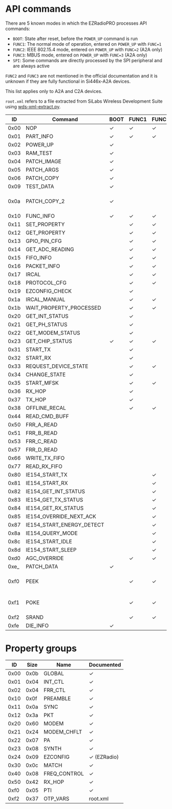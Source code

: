 # API commands

There are 5 known modes in which the EZRadioPRO processes API commands:
* `BOOT`: State after reset, before the `POWER_UP` command is run
* `FUNC1`: The normal mode of operation, entered on `POWER_UP` with `FUNC=1`
* `FUNC2`: IEEE 802.15.4 mode, entered on `POWER_UP` with `FUNC=2` (A2A only)
* `FUNC3`: MBUS mode, entered on `POWER_UP` with `FUNC=3` (A2A only)
* `SPI`: Some commands are directly processed by the SPI peripheral and are always active

`FUNC2` and `FUNC3` are not mentioned in the official documentation and it is unknown if they are fully functional in Si446x-A2A devices.

This list applies only to A2A and C2A devices.

`root.xml` refers to a file extracted from SiLabs Wireless Development Suite using [wds-xml-extract.py](../python/README.md#wds-xml-extractpy).

|ID|Command|BOOT|FUNC1|FUNC2|FUNC3|SPI|Documented|
|--|--|--|--|--|--|--|--|
|0x00|NOP|&#x2713;|&#x2713;|&#x2713;|&#x2713;||&#x2713;|
|0x01|PART_INFO|&#x2713;|&#x2713;|&#x2713;|&#x2713;||&#x2713;|
|0x02|POWER_UP|&#x2713;|||||&#x2713;|
|0x03|RAM_TEST|&#x2713;|||||root.xml|
|0x04|PATCH_IMAGE|&#x2713;|||||root.xml|
|0x05|PATCH_ARGS|&#x2713;|||||root.xml|
|0x06|PATCH_COPY|&#x2713;|||||root.xml|
|0x09|TEST_DATA|&#x2713;|||||root.xml|
|0x0a|PATCH_COPY_2|&#x2713;|||||root.xml (sames as 0x06)|
|0x10|FUNC_INFO|&#x2713;|&#x2713;|&#x2713;|&#x2713;||&#x2713;|
|0x11|SET_PROPERTY||&#x2713;|&#x2713;|&#x2713;||&#x2713; [more](#Property-groups)|
|0x12|GET_PROPERTY||&#x2713;|&#x2713;|&#x2713;||&#x2713; [more](#Property-groups)|
|0x13|GPIO_PIN_CFG||&#x2713;|&#x2713;|&#x2713;||&#x2713;|
|0x14|GET_ADC_READING||&#x2713;|&#x2713;|&#x2713;||&#x2713;|
|0x15|FIFO_INFO||&#x2713;|&#x2713;|&#x2713;||&#x2713;|
|0x16|PACKET_INFO||&#x2713;|&#x2713;|&#x2713;||&#x2713;|
|0x17|IRCAL||&#x2713;|&#x2713;|&#x2713;||&#x2713;|
|0x18|PROTOCOL_CFG||&#x2713;|&#x2713;|&#x2713;||&#x2713; (EZRadio)|
|0x19|EZCONFIG_CHECK||&#x2713;||||&#x2713; (EZRadio)|
|0x1a|IRCAL_MANUAL||&#x2713;|&#x2713;|&#x2713;||&#x2713;|
|0x1b|WAIT_PROPERTY_PROCESSED||&#x2713;|&#x2713;|&#x2713;||root.xml|
|0x20|GET_INT_STATUS||&#x2713;||&#x2713;||&#x2713;|
|0x21|GET_PH_STATUS||&#x2713;||&#x2713;||&#x2713;|
|0x22|GET_MODEM_STATUS||&#x2713;||&#x2713;||&#x2713;|
|0x23|GET_CHIP_STATUS|&#x2713;|&#x2713;|&#x2713;|&#x2713;||&#x2713;|
|0x31|START_TX||&#x2713;||&#x2713;||&#x2713;|
|0x32|START_RX||&#x2713;||&#x2713;||&#x2713;|
|0x33|REQUEST_DEVICE_STATE||&#x2713;|&#x2713;|&#x2713;||&#x2713;|
|0x34|CHANGE_STATE||&#x2713;||||&#x2713;|
|0x35|START_MFSK||&#x2713;|&#x2713;|&#x2713;||root.xml|
|0x36|RX_HOP||&#x2713;||||&#x2713;|
|0x37|TX_HOP||&#x2713;||||&#x2713;|
|0x38|OFFLINE_RECAL||&#x2713;|&#x2713;|&#x2713;||&#x2713;|
|0x44|READ_CMD_BUFF|||||&#x2713;|&#x2713;|
|0x50|FRR_A_READ|||||&#x2713;|&#x2713;|
|0x51|FRR_B_READ|||||&#x2713;|&#x2713;|
|0x53|FRR_C_READ|||||&#x2713;|&#x2713;|
|0x57|FRR_D_READ|||||&#x2713;|&#x2713;|
|0x66|WRITE_TX_FIFO|||||&#x2713;|&#x2713;|
|0x77|READ_RX_FIFO|||||&#x2713;|&#x2713;|
|0x80|IE154_START_TX|||&#x2713;|||root.xml|
|0x81|IE154_START_RX|||&#x2713;|||root.xml|
|0x82|IE154_GET_INT_STATUS|||&#x2713;|||root.xml|
|0x83|IE154_GET_TX_STATUS|||&#x2713;|||root.xml|
|0x84|IE154_GET_RX_STATUS|||&#x2713;|||root.xml|
|0x85|IE154_OVERRIDE_NEXT_ACK|||&#x2713;|||root.xml|
|0x87|IE154_START_ENERGY_DETECT|||&#x2713;|||root.xml|
|0x8a|IE154_QUERY_MODE|||&#x2713;|||root.xml|
|0x8c|IE154_START_IDLE|||&#x2713;|||root.xml|
|0x8d|IE154_START_SLEEP|||&#x2713;|||root.xml|
|0xd0|AGC_OVERRIDE||&#x2713;|&#x2713;|&#x2713;||root.xml|
|0xe_|PATCH_DATA|&#x2713;|||||root.xml|
|0xf0|PEEK||&#x2713;|&#x2713;|&#x2713;||root.xml, knowledge base|
|0xf1|POKE||&#x2713;|&#x2713;|&#x2713;||root.xml, knowledge base|
|0xf2|SRAND||&#x2713;|&#x2713;|&#x2713;||root.xml|
|0xfe|DIE_INFO|&#x2713;|||||root.xml|

# Property groups

|ID|Size|Name|Documented|
|--|--|--|--|
|0x00|0x0b|GLOBAL|&#x2713;|
|0x01|0x04|INT_CTL|&#x2713;|
|0x02|0x04|FRR_CTL|&#x2713;|
|0x10|0x0f|PREAMBLE|&#x2713;|
|0x11|0x0a|SYNC|&#x2713;|
|0x12|0x3a|PKT|&#x2713;|
|0x20|0x60|MODEM|&#x2713;|
|0x21|0x24|MODEM_CHFLT|&#x2713;|
|0x22|0x07|PA|&#x2713;|
|0x23|0x08|SYNTH|&#x2713;|
|0x24|0x09|EZCONFIG|&#x2713; (EZRadio)|
|0x30|0x0c|MATCH|&#x2713;|
|0x40|0x08|FREQ_CONTROL|&#x2713;|
|0x50|0x42|RX_HOP|&#x2713;|
|0xf0|0x05|PTI|&#x2713;|
|0xf2|0x37|OTP_VARS|root.xml|
